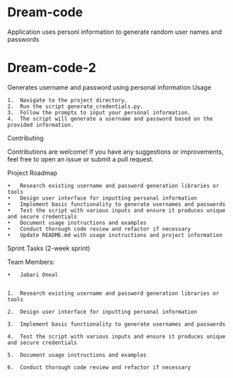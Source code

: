 # Dream-code
Application uses personl information to generate random user names and passwords
# Dream-code-2
Generates username and password using personal information 
Usage

	1.	Navigate to the project directory.
	2.	Run the script generate_credentials.py.
	3.	Follow the prompts to input your personal information.
	4.	The script will generate a username and password based on the provided information.

Contributing

Contributions are welcome! If you have any suggestions or improvements, feel free to open an issue or submit a pull request.

Project Roadmap

	•	Research existing username and password generation libraries or tools
	•	Design user interface for inputting personal information
	•	Implement basic functionality to generate usernames and passwords
	•	Test the script with various inputs and ensure it produces unique and secure credentials
	•	Document usage instructions and examples
	•	Conduct thorough code review and refactor if necessary
	•	Update README.md with usage instructions and project information


Sprint Tasks (2-week sprint)

Team Members:

	•	Jabari Oneal 

 
	1.	Research existing username and password generation libraries or tools

	2.	Design user interface for inputting personal information

	3.	Implement basic functionality to generate usernames and passwords

	4.	Test the script with various inputs and ensure it produces unique and secure credentials

	5.	Document usage instructions and examples

	6.	Conduct thorough code review and refactor if necessary
	
